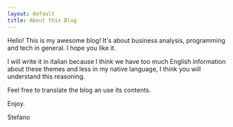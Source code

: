 ```yaml
---
layout: default
title: About this Blog
---
```


Hello! This is my awesome blog! It's about business analysis, programming and tech in general. I hope you like it.

I will write it in italian because I think we have too much English information about these themes and less in my native language, I think you will understand this reasoning.

Feel free to translate the blog an use its contents.

Enjoy.

Stefano
